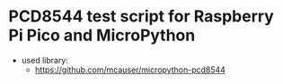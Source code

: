 # PCD8544 test script for Raspberry Pi Pico and MicroPython

* used library:
    * https://github.com/mcauser/micropython-pcd8544